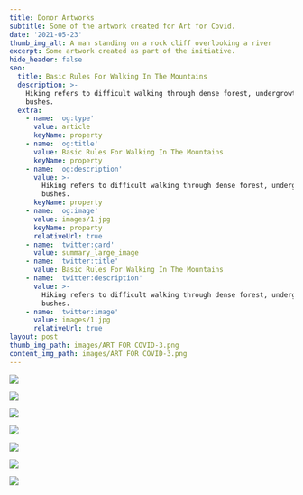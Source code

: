 ```yaml
---
title: Donor Artworks
subtitle: Some of the artwork created for Art for Covid.
date: '2021-05-23'
thumb_img_alt: A man standing on a rock cliff overlooking a river
excerpt: Some artwork created as part of the initiative.
hide_header: false
seo:
  title: Basic Rules For Walking In The Mountains
  description: >-
    Hiking refers to difficult walking through dense forest, undergrowth, or
    bushes.
  extra:
    - name: 'og:type'
      value: article
      keyName: property
    - name: 'og:title'
      value: Basic Rules For Walking In The Mountains
      keyName: property
    - name: 'og:description'
      value: >-
        Hiking refers to difficult walking through dense forest, undergrowth, or
        bushes.
      keyName: property
    - name: 'og:image'
      value: images/1.jpg
      keyName: property
      relativeUrl: true
    - name: 'twitter:card'
      value: summary_large_image
    - name: 'twitter:title'
      value: Basic Rules For Walking In The Mountains
    - name: 'twitter:description'
      value: >-
        Hiking refers to difficult walking through dense forest, undergrowth, or
        bushes.
    - name: 'twitter:image'
      value: images/1.jpg
      relativeUrl: true
layout: post
thumb_img_path: images/ART FOR COVID-3.png
content_img_path: images/ART FOR COVID-3.png
---
```

![](/\_static/app-assets/Untitled_Artwork%20copy.png)

![](/public/images/ArtForCovid.png)

![](/public/images/IMG_1841.jpg)

![](../../../public/images/Untitled_Artwork%201.png)

![](../../../public/images/Untitled_Artwork%20copy.png)

![](../../../public/images/Art_For_COVID_45.png)

![](../../../public/images/IMG_1841.jpg)


